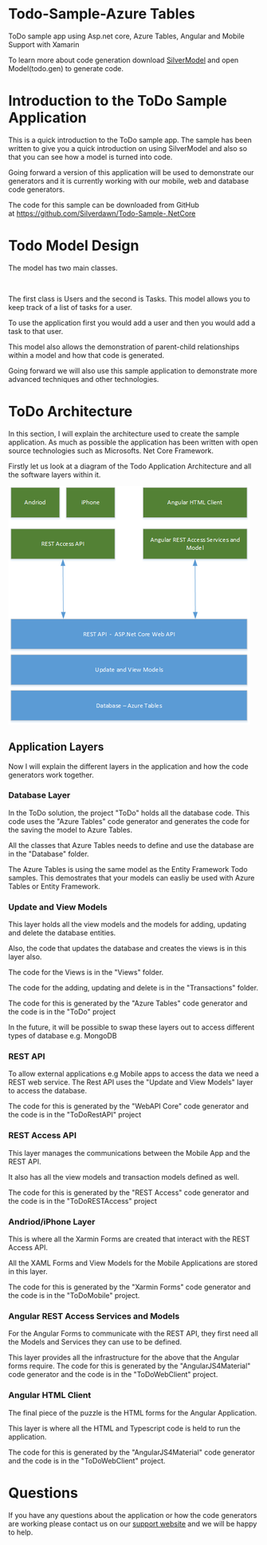 # Todo-Sample-Azure Tables

ToDo sample app using Asp.net core, Azure Tables, Angular and Mobile Support with Xamarin

To learn more about code generation download <a href="https://www.silverdawn.com/download-silvermodel/">SilverModel</a> and open Model(todo.gen) to generate code. 

<h1>Introduction to the ToDo Sample Application</h1>
This is a quick introduction to the ToDo sample app. The sample has been written to give you a quick introduction on using SilverModel and also so that you can see how a model is turned into code.

Going forward a version of this application will be used to demonstrate our generators and it is currently working with our mobile, web and database code generators.

The code for this sample can be downloaded from GitHub at <a href="https://github.com/Silverdawn/Todo-Sample-.NetCore">https://github.com/Silverdawn/Todo-Sample-.NetCore</a>
<h1>Todo Model Design</h1>
The model has two main classes.
<p id="NIiHxIs"><img class="alignnone size-full wp-image-1014 " src="https://www.silverdawnsoftware.com/wp-content/uploads/2017/09/img_59ba59775a895.png" alt="" /></p>
The first class is Users and the second is Tasks. This model allows you to keep track of a list of tasks for a user.

To use the application first you would add a user and then you would add a task to that user.

This model also allows the demonstration of parent-child relationships within a model and how that code is generated.

Going forward we will also use this sample application to demonstrate more advanced techniques and other technologies.
<h1>ToDo Architecture</h1>
In this section, I will explain the architecture used to create the sample application. As much as possible the application has been written with open source technologies such as Microsofts. Net Core Framework.

Firstly let us look at a diagram of the Todo Application Architecture and all the software layers within it.
<p id="crsExPx"><img class="alignnone size-full wp-image-1017 " src="Todo Azure Tables Architechure.png" alt="" /></p>

<h2>Application Layers</h2>
Now I will explain the different layers in the application and how the code generators work together.
<h3>Database Layer</h3>
In the ToDo solution, the project "ToDo" holds all the database code. This code uses the "Azure Tables" code generator and generates the code for the saving the model to Azure Tables.

All the classes that Azure Tables needs to define and use the database are in the "Database" folder.

The Azure Tables is using the same model as the Entity Framework Todo samples. This demostrates that your models can easliy be used with Azure Tables or Entity Framework.

<h3>Update and View Models</h3>
This layer holds all the view models and the models for adding, updating and delete the database entities.

Also, the code that updates the database and creates the views is in this layer also.

The code for the Views is in the "Views" folder.

The code for the adding, updating and delete is in the "Transactions" folder.

The code for this is generated by the "Azure Tables" code generator and the code is in the "ToDo" project

In the future, it will be possible to swap these layers out to access different types of database e.g. MongoDB
<h3>REST API</h3>
To allow external applications e.g Mobile apps to access the data we need a REST web service. The Rest API uses the "Update and View Models" layer to access the database.

The code for this is generated by the "WebAPI Core" code generator and the code is in the "ToDoRestAPI" project
<h3>REST Access API</h3>
This layer manages the communications between the Mobile App and the REST API.

It also has all the view models and transaction models defined as well.

The code for this is generated by the "REST Access" code generator and the code is in the "ToDoRESTAccess" project
<h3>Andriod/iPhone Layer</h3>
This is where all the Xarmin Forms are created that interact with the REST Access API.

All the XAML Forms and View Models for the Mobile Applications are stored in this layer.

The code for this is generated by the "Xarmin Forms" code generator and the code is in the "ToDoMobile" project.
<h3>Angular REST Access Services and Models</h3>
For the Angular Forms to communicate with the REST API, they first need all the Models and Services they can use to be defined.

This layer provides all the infrastructure for the above that the Angular forms require. The code for this is generated by the "AngularJS4Material" code generator and the code is in the "ToDoWebClient" project.
<h3>Angular HTML Client</h3>
The final piece of the puzzle is the HTML forms for the Angular Application.

This layer is where all the HTML and Typescript code is held to run the application.

The code for this is generated by the "AngularJS4Material" code generator and the code is in the "ToDoWebClient" project.
<h1>Questions</h1>
If you have any questions about the application or how the code generators are working please contact us on our <a href="http://support.siverdawnsoftware.com/">support website</a> and we will be happy to help.